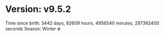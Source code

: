 # Version: v9.5.2
Time since birth: 3442 days, 82609 hours, 4956540 minutes, 297392400 seconds
Season: Winter ❄️
